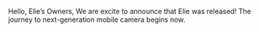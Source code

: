 Hello, Elie’s Owners, We are excite to announce that Elie was released! The journey to next-generation mobile camera begins now.